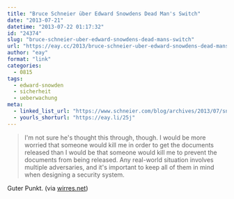 ```yaml
---
title: "Bruce Schneier über Edward Snowdens Dead Man's Switch"
date: "2013-07-21"
datetime: "2013-07-22 01:17:32"
id: "24374"
slug: "bruce-schneier-uber-edward-snowdens-dead-mans-switch"
url: "https://eay.cc/2013/bruce-schneier-uber-edward-snowdens-dead-mans-switch/"
author: "eay"
format: "link"
categories:
  - 0815
tags:
  - edward-snowden
  - sicherheit
  - ueberwachung
meta:
  - linked_list_url: "https://www.schneier.com/blog/archives/2013/07/snowdens_dead_m.html"
  - yourls_shorturl: "https://eay.li/25j"
---
```


> I'm not sure he's thought this through, though. I would be more worried that someone would kill me in order to get the documents released than I would be that someone would kill me to prevent the documents from being released. Any real-world situation involves multiple adversaries, and it's important to keep all of them in mind when designing a security system.

Guter Punkt. (via [wirres.net](http://wirres.net/article/articleview/6811/1/6/#link-6327))
